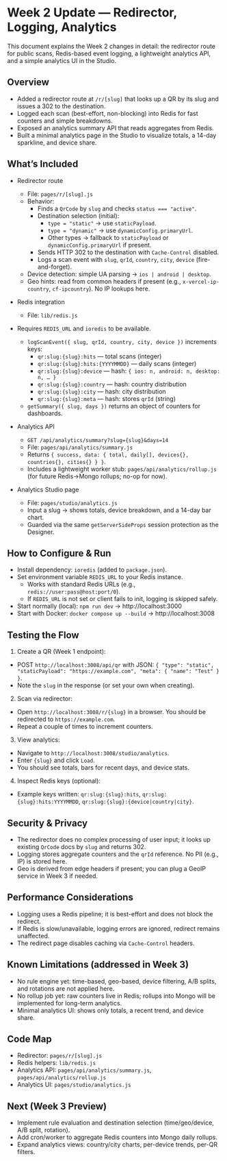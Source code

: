 # Week 2 Update — Redirector, Logging, Analytics

This document explains the Week 2 changes in detail: the redirector route for public scans, Redis-based event logging, a lightweight analytics API, and a simple analytics UI in the Studio.

## Overview

- Added a redirector route at `/r/[slug]` that looks up a QR by its slug and issues a 302 to the destination.
- Logged each scan (best-effort, non-blocking) into Redis for fast counters and simple breakdowns.
- Exposed an analytics summary API that reads aggregates from Redis.
- Built a minimal analytics page in the Studio to visualize totals, a 14-day sparkline, and device share.
  

## What’s Included

- Redirector route
  - File: `pages/r/[slug].js`
  - Behavior:
    - Finds a `QrCode` by `slug` and checks `status === "active"`.
    - Destination selection (initial):
      - `type = "static"` → use `staticPayload`.
      - `type = "dynamic"` → use `dynamicConfig.primaryUrl`.
      - Other types → fallback to `staticPayload` or `dynamicConfig.primaryUrl` if present.
    - Sends HTTP 302 to the destination with `Cache-Control` disabled.
    - Logs a scan event with `slug`, `qrId`, `country`, `city`, `device` (fire-and-forget).
  - Device detection: simple UA parsing → `ios | android | desktop`.
  - Geo hints: read from common headers if present (e.g., `x-vercel-ip-country`, `cf-ipcountry`). No IP lookups here.

- Redis integration
  - File: `lib/redis.js`
- Requires `REDIS_URL` and `ioredis` to be available.
  - `logScanEvent({ slug, qrId, country, city, device })` increments keys:
    - `qr:slug:{slug}:hits` — total scans (integer)
    - `qr:slug:{slug}:hits:{YYYYMMDD}` — daily scans (integer)
    - `qr:slug:{slug}:device` — hash: `{ ios: n, android: n, desktop: n, … }`
    - `qr:slug:{slug}:country` — hash: country distribution
    - `qr:slug:{slug}:city` — hash: city distribution
    - `qr:slug:{slug}:meta` — hash: stores `qrId` (string)
  - `getSummary({ slug, days })` returns an object of counters for dashboards.
 

- Analytics API
  - `GET /api/analytics/summary?slug={slug}&days=14`
  - File: `pages/api/analytics/summary.js`
  - Returns `{ success, data: { total, daily[], devices{}, countries{}, cities{} } }`.
  - Includes a lightweight worker stub: `pages/api/analytics/rollup.js` (for future Redis→Mongo rollups; no-op for now).

- Analytics Studio page
  - File: `pages/studio/analytics.js`
  - Input a slug → shows totals, device breakdown, and a 14-day bar chart.
  - Guarded via the same `getServerSideProps` session protection as the Designer.

## How to Configure & Run

- Install dependency: `ioredis` (added to `package.json`).
- Set environment variable `REDIS_URL` to your Redis instance.
  - Works with standard Redis URLs (e.g., `redis://user:pass@host:port/0`).
  - If `REDIS_URL` is not set or client fails to init, logging is skipped safely.
- Start normally (local): `npm run dev` → http://localhost:3000
- Start with Docker: `docker compose up --build` → http://localhost:3008

## Testing the Flow

1) Create a QR (Week 1 endpoint):
- POST `http://localhost:3008/api/qr` with JSON: `{ "type": "static", "staticPayload": "https://example.com", "meta": { "name": "Test" } }`.
- Note the `slug` in the response (or set your own when creating).

2) Scan via redirector:
- Open `http://localhost:3008/r/{slug}` in a browser. You should be redirected to `https://example.com`.
- Repeat a couple of times to increment counters.

3) View analytics:
- Navigate to `http://localhost:3008/studio/analytics`.
- Enter `{slug}` and click `Load`.
- You should see totals, bars for recent days, and device stats.

4) Inspect Redis keys (optional):
- Example keys written: `qr:slug:{slug}:hits`, `qr:slug:{slug}:hits:YYYYMMDD`, `qr:slug:{slug}:{device|country|city}`.

## Security & Privacy

- The redirector does no complex processing of user input; it looks up existing `QrCode` docs by `slug` and returns 302.
- Logging stores aggregate counters and the `qrId` reference. No PII (e.g., IP) is stored here.
- Geo is derived from edge headers if present; you can plug a GeoIP service in Week 3 if needed.

## Performance Considerations

- Logging uses a Redis pipeline; it is best-effort and does not block the redirect.
- If Redis is slow/unavailable, logging errors are ignored, redirect remains unaffected.
- The redirect page disables caching via `Cache-Control` headers.

## Known Limitations (addressed in Week 3)

- No rule engine yet: time-based, geo-based, device filtering, A/B splits, and rotations are not applied here.
- No rollup job yet: raw counters live in Redis; rollups into Mongo will be implemented for long-term analytics.
- Minimal analytics UI: shows only totals, a recent trend, and device share.

## Code Map

- Redirector: `pages/r/[slug].js`
- Redis helpers: `lib/redis.js`
- Analytics API: `pages/api/analytics/summary.js`, `pages/api/analytics/rollup.js`
- Analytics UI: `pages/studio/analytics.js`

## Next (Week 3 Preview)

- Implement rule evaluation and destination selection (time/geo/device, A/B split, rotation).
- Add cron/worker to aggregate Redis counters into Mongo daily rollups.
- Expand analytics views: country/city charts, per-device trends, per-QR filters.
